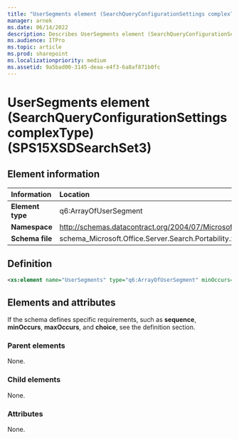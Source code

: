 ```yaml
---
title: "UserSegments element (SearchQueryConfigurationSettings complexType) (SPS15XSDSearchSet3)"
manager: arnek
ms.date: 06/14/2022
description: Describes UserSegments element (SearchQueryConfigurationSettings complexType) (SPS15XSDSearchSet3) and provides information on elements and attributes.
ms.audience: ITPro
ms.topic: article
ms.prod: sharepoint
ms.localizationpriority: medium
ms.assetid: 9a5bad00-3145-deaa-e4f3-6a8af871b0fc
---
```


# UserSegments element (SearchQueryConfigurationSettings complexType) (SPS15XSDSearchSet3)

 
  
## Element information

|Information|Location|
|:-----|:-----|
|**Element type** <br/> |q6:ArrayOfUserSegment  <br/> |
|**Namespace** <br/> |http://schemas.datacontract.org/2004/07/Microsoft.Office.Server.Search.Portability  <br/> |
|**Schema file** <br/> |schema_Microsoft.Office.Server.Search.Portability.xsd  <br/> |
   
## Definition

```XML
<xs:element name="UserSegments" type="q6:ArrayOfUserSegment" minOccurs="0"></xs:element>

```

## Elements and attributes

If the schema defines specific requirements, such as **sequence**, **minOccurs**, **maxOccurs**, and **choice**, see the definition section. 
  
### Parent elements

None.
  
### Child elements

None.
  
### Attributes

None.
  

